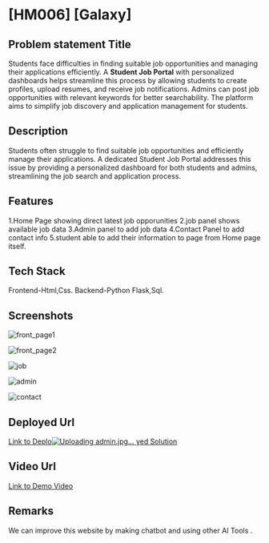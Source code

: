 # [HM006] [Galaxy]


## Problem statement Title
Students face difficulties in finding suitable job opportunities and managing their applications efficiently. A **Student Job Portal** with personalized dashboards helps streamline this process by allowing students to create profiles, upload resumes, and receive job notifications. Admins can post job opportunities with relevant keywords for better searchability. The platform aims to simplify job discovery and application management for students.

## Description
Students often struggle to find suitable job opportunities and efficiently manage their applications. A dedicated Student Job Portal addresses this issue by providing a personalized dashboard for both students and admins, streamlining the job search and application process.

## Features
1.Home Page showing direct latest job opporunities
2.job panel shows available job data
3.Admin panel to add job data
4.Contact Panel to add contact info
5.student able to add their information to page from Home page itself.

## Tech Stack
Frontend-Html,Css.
Backend-Python Flask,Sql.

## Screenshots



![front_page1](https://github.com/user-attachments/assets/c1a7806a-a1e1-4afd-a36e-3871fab48926)


![front_page2](https://github.com/user-attachments/assets/de1d91bc-4bdd-4425-943e-1c8e33e30ee3)


![job](https://github.com/user-attachments/assets/99ce18f7-e129-453c-aa8e-d4291ca0dcc7)



![admin](https://github.com/user-attachments/assets/d2eb4792-8f78-4f10-909d-c7621e68921a)

![contact](https://github.com/user-attachments/assets/688ab2de-ddf0-467d-b628-1d4969dc86c2)

## Deployed Url
[Link to Deplo![Uploading admin.jpg…]()
yed Solution](gfgpccoe.in)

## Video Url
[Link to Demo Video](https://youtu.be/iyr0oMycyio?si=8S-ZccpRuv4GUbpf)

## Remarks
We can improve this website by making chatbot and using other AI Tools .

